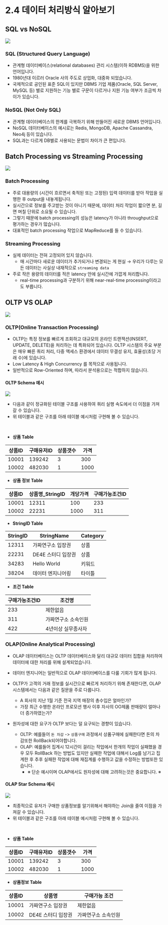 # 2.4 데이터 처리방식 알아보기

## SQL vs NoSQL

<img src="./images/sub_page4_3.png" align="center">

### SQL (Structured Query Language)

- 관계형 데이터베이스(relational databases) 관리 시스템(이하 RDBMS)을 위한 언어입니다.
- 1980년대 이르러 Oracle 사의 주도로 상업화, 대중화 되었습니다.
- 국제적으로 공인된 표준 SQL이 있지만 DBMS 기업 제품(Oracle, SQL Server, MySQL 등) 별로 지원하는 기능 별로 구문이 다르거나 지원 기능 여부가 조금씩 차이가 있습니다.

### NoSQL (Not Only SQL)

- 관계형 데이터베이스의 한계를 극복하기 위해 만들어진 새로운 DBMS 언어입니다.
- NoSQL 데이터베이스의 예시로는 Redis, MongoDB, Apache Cassandra, Neo4j 등이 있습니다.
- SQL과는 다르게 DB별로 사용되는 문법이 차이가 큰 편입니다.

## Batch Processing vs Streaming Processing

<img src="./images/sub_page4_1.png" align="center">

### Batch Processing

- 주로 대용량의 (시간이 흐르면서 축적된 또는 고정된) 입력 데이터를 받아 작업을 실행한 후 output을 내놓게됩니다.
- 실시간으로 정보를 주고받는 것이 아니기 때문에, 데이터 처리 작업이 짧으면 분, 길면 며칠 단위로 소요될 수 있습니다.
- 그렇기 때문에 batch processing의 성능은 latency가 아니라 throughput으로 평가하는 경우가 많습니다.
- 대표적인 batch processing 작업으로 MapReduce를 들 수 있습니다.

### Streaming Processing

- 실제 데이터는 전혀 고정되어 있지 않습니다.
    - 매 시간마다 새로운 데이터가 추가되거나 변경되는 게 현실 → 우리가 다루는 모든 데이터는 사실상 내재적으로 `streaming data`
- 주로 작은 용량의 데이터를 적은 latency 안에 실시간에 가깝게 처리합니다.
    - real-time processing과 구분하기 위해 near-real-time processing이라고도 부릅니다.


## OLTP VS OLAP

<img src="./images/sub_page4_2.png" align="center">

### OLTP(Online Transaction Processing)

- OLTP는 특정 정보를 빠르게 조회하고 대규모의 온라인 트랜잭션(INSERT, UPDATE, DELETE)을 처리하는 데 특화되어 있습니다. OLTP 시스템의 주요 부분은 매우 빠른 쿼리 처리, 다중 액세스 환경에서 데이터 무결성 유지, 효율성(초당 거래 수)에 있습니다.
- Low Latency & High Concurrency 를 목적으로 사용됩니다.
- 일반적으로 Row-Oriented 하며, 따라서 분석용으로는 적합하지 않습니다.

#### OLTP Schema 예시

<img src="./images/sub_page4_4.png" align="center">

- 다음과 같이 정규화된 테이블 구조를 사용하여 쿼리 실행 속도에서 더 이점을 가져갈 수 있습니다.
- 위 테이블과 같은 구조를 아래 테이블 예시처럼 구현해 볼 수 있습니다.

<br>

- **상품 Table**

|상품ID|구매유저ID|상품갯수|가격|
|---|---|---|---|
|10001|139242|3|300|
|10002|482030|1|1000|

- **상품 정보 Table**

|상품ID|상품명_StringID|개당가격|구매가능조건ID|
|---|---|---|---|
|10001|12311|100|233|
|10002|22231|1000|311|

- **StringID Table**

|StringID|StringName|Category|
|---|---|---|
|12311|가짜연구소 입장권|상품|
|22231|DE4E 스터디 입장권|상품|
|34283|Hello World|키워드|
|38204|데이터 엔지니어링|타이틀|

- **조건 Table**

|구매가능조건ID|조건명|
|---|---|
|233|제한없음|
|311|가짜연구소 소속인원|
|422|4년이상 실무종사자|


### OLAP(Online Analytical Processing)

- OLAP 데이터베이스는 OLTP 데이터베이스와 달리 대규모 데이터 집합을 처리하여 데이터에 대한 처리를 위해 설계되었습니다.
- 데이터 엔지니어는 일반적으로 OLAP 데이터베이스를 다룰 기회가 많게 됩니다.
- OLTP가 고객의 거래 정보를 실시간으로 빠르게 처리하기 위해 존재한다면, OLAP 시스템에서는 다음과 같은 질문을 주로 다룹니다.
    - A 회사의 지난 1월 기준 전국 지역 매장의 총수입은 얼마인가? 
    - 가장 최근 수행한 온라인 프로모션 행사 이후 자사의 OO제품 판매량이 얼마나 더 증가하였는가?

- 원자성에 대한 요구가 OLTP 보다는 덜 요구되는 경향이 있습니다.
    - OLTP: 예를들어 `돈 차감` -> `상품구매` 과정에서 상품구매에 실패한다면 돈의 차감또한 RollBack되어야합니다.
    - OLAP: 예를들어 집계시 12시간이 걸리는 작업에서 한개의 작업이 실패했을 경우 모두 RollBack 하는 방법도 있지만 실패한 작업에 대해서 Log를 남기고 집계한 후 추후 실패한 작업에 대해 재집계를 수행하고 값을 수정하는 방법또한 있습니다.
        - ※ 단순 예시이며 OLAP에서도 원자성에 대해 고려하는것은 중요합니다. ※

#### OLAP Star Schema 예시

<img src="./images/sub_page4_5.png" align="center">

- 최종적으로 유저가 구매한 상품정보를 알기위해서 해야하는 Join을 줄여 이점을 가져갈 수 있습니다.
- 위 테이블과 같은 구조를 아래 테이블 예시처럼 구현해 볼 수 있습니다.

<br>

- **상품 Table**

|상품ID|구매유저ID|상품갯수|가격|
|---|---|---|---|
|10001|139242|3|300|
|10002|482030|1|1000|

- **상품정보 Table**

|상품ID|상품명|구매가능 조건|
|---|---|---|
|10001|가짜연구소 입장권|제한없음|
|10002|DE4E 스터디 입장권|가짜연구소 소속인원|